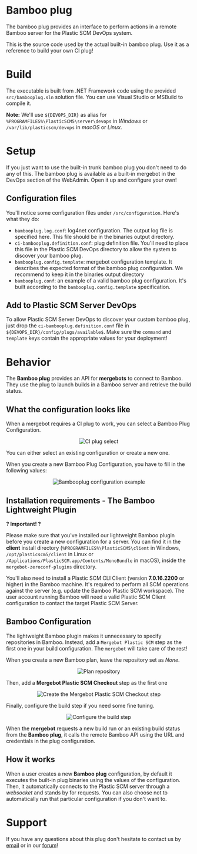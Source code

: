 # Bamboo plug

The bamboo plug provides an interface to perform actions in a remote Bamboo
server for the Plastic SCM DevOps system.

This is the source code used by the actual built-in bamboo plug. Use it as a reference
to build your own CI plug!

# Build
The executable is built from .NET Framework code using the provided `src/bambooplug.sln`
solution file. You can use Visual Studio or MSBuild to compile it.

**Note:** We'll use `${DEVOPS_DIR}` as alias for `%PROGRAMFILES%\PlasticSCM5\server\devops`
in *Windows* or `/var/lib/plasticscm/devops` in *macOS* or *Linux*.

# Setup
If you just want to use the built-in trunk bamboo plug you don't need to do any of this.
The bamboo plug is available as a built-in mergebot in the DevOps section of the WebAdmin.
Open it up and configure your own!

## Configuration files
You'll notice some configuration files under `/src/configuration`. Here's what they do:
* `bambooplug.log.conf`: log4net configuration. The output log file is specified here. This file should be in the binaries output directory.
* `ci-bambooplug.definition.conf`: plug definition file. You'll need to place this file in the Plastic SCM DevOps directory to allow the system to discover your bamboo plug.
* `bambooplug.config.template`: mergebot configuration template. It describes the expected format of the bamboo plug configuration. We recommend to keep it in the binaries output directory
* `bambooplug.conf`: an example of a valid bamboo plug configuration. It's built according to the `bambooplug.config.template` specification.

## Add to Plastic SCM Server DevOps
To allow Plastic SCM Server DevOps to discover your custom bamboo plug, just drop 
the `ci-bambooplug.definition.conf` file in `${DEVOPS_DIR}/config/plugs/available$`.
Make sure the `command` and `template` keys contain the appropriate values for
your deployment!

# Behavior
The **Bamboo plug** provides an API for **mergebots** to connect to Bamboo.
They use the plug to launch builds in a Bamboo server and retrieve the build status.

## What the configuration looks like
When a mergebot requires a CI plug to work, you can select a Bamboo Plug Configuration.

<p align="center">
  <img alt="CI plug select" src="https://raw.githubusercontent.com/mig42/bambooplug/master/doc/img/ci-plug-select.png" />
</p>

You can either select an existing configuration or create a new one.

When you create a new Bamboo Plug Configuration, you have to fill in the following values:

<p align="center">
  <img alt="Bambooplug configuration example"
       src="https://raw.githubusercontent.com/mig42/bambooplug/master/doc/img/configuration-example.png" />
</p>

## Installation requirements - The Bamboo Lightweight Plugin
**? Important! ?**

Please make sure that you've installed our lightweight Bamboo plugin before you create
a new configuration for a server. You can find it in the **client** install
directory (`%PROGRAMFILES%\PlasticSCM5\client` in Windows, `/opt/plasticscm5/client`
in Linux or `/Applications/PlasticSCM.app/Contents/MonoBundle` in macOS),
inside the `mergebot-zeroconf-plugins` directory.

You'll also need to install a Plastic SCM CLI Client (version **7.0.16.2200** or higher)
in the Bamboo machine. It's required to perform all SCM operations against the server
(e.g. update the Bamboo Plastic SCM workspace). The user account running Bamboo will need
a valid Plastic SCM Client configuration to contact the target Plastic SCM Server.

## Bamboo Configuration
The lightweight Bamboo plugin makes it unnecessary to specify repositories in Bamboo. Instead,
add a `Mergebot Plastic SCM` step as the first one in your build configuration.
The `mergebot` will take care of the rest!

When you create a new Bamboo plan, leave the repository set as *None*.

<p align="center">
  <img alt="Plan repository"
       src="https://raw.githubusercontent.com/mig42/bambooplug/master/doc/img/plan-repository.png" />
</p>

Then, add a **Mergebot Plastic SCM Checkout** step as the first one

<p align="center">
  <img alt="Create the Mergebot Plastic SCM Checkout step"
       src="https://raw.githubusercontent.com/mig42/bambooplug/master/doc/img/build-step-create.png" />
</p>

Finally, configure the build step if you need some fine tuning.

<p align="center">
  <img alt="Configure the build step"
       src="https://raw.githubusercontent.com/mig42/bambooplug/master/doc/img/build-step-configure.png" />
</p>

When the **mergebot** requests a new build run or an existing build status
from the **Bamboo plug**, it calls the remote Bamboo API using the URL and
credentials in the plug configuration.

## How it works

When a user creates a new **Bamboo plug** configuration, by default it executes
the built-in plug binaries using the values of the configuration. Then, it automatically
connects to the Plastic SCM server through a *websocket* and stands by for requests.
You can also choose not to automatically run that particular configuration if you don't want to.

# Support
If you have any questions about this plug don't hesitate to contact us by
[email](support@codicesoftware.com) or in our [forum](http://www.plasticscm.net)!